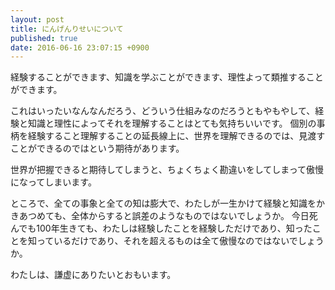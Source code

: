 ```yaml
---
layout: post
title: にんげんりせいについて
published: true
date: 2016-06-16 23:07:15 +0900
---
```


経験することができます、知識を学ぶことができます、理性よって類推することができます。

これはいったいなんなんだろう、どういう仕組みなのだろうともやもやして、経験と知識と理性によってそれを理解することはとても気持ちいいです。
個別の事柄を経験すること理解することの延長線上に、世界を理解できるのでは、見渡すことができるのではという期待があります。

世界が把握できると期待してしまうと、ちょくちょく勘違いをしてしまって傲慢になってしまいます。

ところで、全ての事象と全ての知は膨大で、わたしが一生かけて経験と知識をかきあつめても、全体からすると誤差のようなものではないでしょうか。
今日死んでも100年生きても、わたしは経験したことを経験しただけであり、知ったことを知っているだけであり、それを超えるものは全て傲慢なのではないでしょうか。

わたしは、謙虚にありたいとおもいます。

